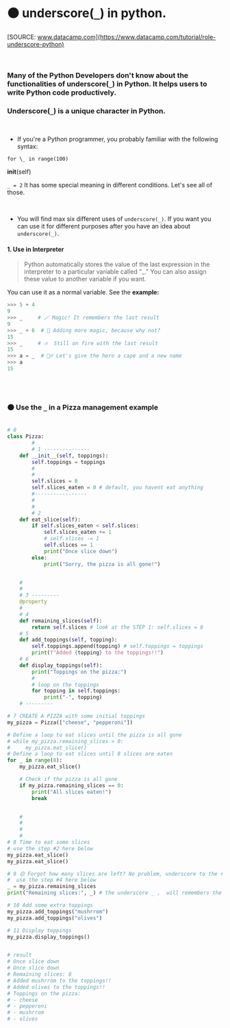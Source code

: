 # 🟠 underscore(`_`) in python.

[SOURCE: www.datacamp.com](https://www.datacamp.com/tutorial/role-underscore-python)

<br>

### Many of the Python Developers don't know about the functionalities of underscore(`_`) in Python. It helps users to write Python code productively.

### Underscore(`_`) is a unique character in Python.

<br>

- If you're a Python programmer, you probably familiar with the following syntax:

`for \_ in range(100)`

**init**(self)

`_ = 2` It has some special meaning in different conditions. Let's see all of those.

<br>

- You will find max six different uses of `underscore(_)`. If you want you can use it for different purposes after you have an idea about `underscore(_)`.

#### 1. Use in Interpreter

> Python automatically stores the value of the last expression in the interpreter to a particular variable called "\_." You can also assign these value to another variable if you want.

You can use it as a normal variable. See the **example:**

```python
>>> 5 + 4
9
>>> _     # 🪄 Magic! It remembers the last result
9
>>> _ + 6  # 🌠 Adding more magic, because why not?
15
>>> _     # 🔥  Still on fire with the last result
15
>>> a = _  # 🦸‍♂️ Let's give the hero a cape and a new name
>>> a
15


```

<br>
<br>

### 🟠 Use the `_` in a Pizza management example

```python

# 0
class Pizza:
        #
        # 1 ---------------
    def __init__(self, toppings):
        self.toppings = toppings
        #
        #
        self.slices = 8
        self.slices_eaten = 0 # default, you havent eat anything
        #-----------------
        #
        #
        # 2
    def eat_slice(self):
        if self.slices_eaten < self.slices:
            self.slices_eaten += 1
            # self.slices -= 1
            self.slices == 1
            print("Once slice down")
        else:
            print("Sorry, the pizza is all gone!")


    #
    #
    # 3 ---------
    @property
    #
    # 4
    def remaining_slices(self):
        return self.slices # look at the STEP 1: self.slices = 8
    # 5
    def add_toppings(self, topping):
        self.toppings.append(topping) # self.toppings = toppings
        print(f"Added {topping} to the toppings!!")
    # 6
    def display_toppings(self):
        print("Toppings on the pizza:")
        #
        # loop on the toppings
        for topping in self.toppings:
            print("-", topping)
    # ---------

# 7 CREATE A PIZZA with some initial toppings
my_pizza = Pizza(["cheese", "pepperoni"])

# Define a loop to eat slices until the pizza is all gone
# while my_pizza.remaining_slices > 0:
#     my_pizza.eat_slice()
# Define a loop to eat slices until 8 slices are eaten
for _ in range(8):
    my_pizza.eat_slice()

    # Check if the pizza is all gone
    if my_pizza.remaining_slices == 0:
        print("All slices eaten!")
        break


    #
    #
    #
    #
# 8 Time to eat some slices
# use the step #2 here below
my_pizza.eat_slice()
my_pizza.eat_slice()

# 9 🟡 Forgot how many slices are left? No problem, underscore to the rescue!
#  use the step #4 here below
_ = my_pizza.remaining_slices
print("Remaining slices:", _) # the underscore _ ,  will remembers the last result

# 10 Add some extra toppings
my_pizza.add_toppings("mushrrom")
my_pizza.add_toppings("olives")

# 11 Display toppings
my_pizza.display_toppings()


# result
# Once slice down
# Once slice down
# Remaining slices: 8
# Added mushrrom to the toppings!!
# Added olives to the toppings!!
# Toppings on the pizza:
# - cheese
# - pepperoni
# - mushrrom
# - olives
```

<br>
